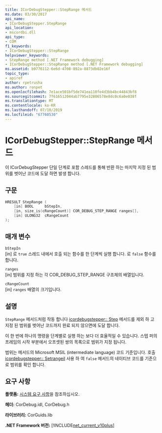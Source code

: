 ```yaml
---
title: ICorDebugStepper::StepRange 메서드
ms.date: 03/30/2017
api_name:
- ICorDebugStepper.StepRange
api_location:
- mscordbi.dll
api_type:
- COM
f1_keywords:
- ICorDebugStepper::StepRange
helpviewer_keywords:
- StepRange method [.NET Framework debugging]
- ICorDebugStepper::StepRange method [.NET Framework debugging]
ms.assetid: b9776112-6e6d-4708-892a-8873db02e16f
topic_type:
- apiref
author: rpetrusha
ms.author: ronpet
ms.openlocfilehash: 7e1ace501bf5de741ea110fe4d3bb4bc44843bf8
ms.sourcegitcommit: 7f616512044ab7795e32806578e8dc0c6a0e038f
ms.translationtype: MT
ms.contentlocale: ko-KR
ms.lasthandoff: 07/10/2019
ms.locfileid: "67760530"
---
```

# <a name="icordebugsteppersteprange-method"></a>ICorDebugStepper::StepRange 메서드
이 ICorDebugStepper 단일 단계로 포함 스레드를 통해 반환 하는 마지막 지정 된 범위를 벗어난 코드에 도달 하면 발생 합니다.  
  
## <a name="syntax"></a>구문  
  
```cpp  
HRESULT StepRange (  
    [in] BOOL     bStepIn,  
    [in, size_is(cRangeCount)] COR_DEBUG_STEP_RANGE ranges[],  
    [in] ULONG32  cRangeCount  
);  
```  
  
## <a name="parameters"></a>매개 변수  
 `bStepIn`  
 [in] 로 `true` 스레드 내에서 호출 되는 함수를 한 단계씩 실행 합니다. 로 `false` 함수를 합니다.  
  
 `ranges`  
 [in] 범위를 지정 하는 각 COR_DEBUG_STEP_RANGE 구조체의 배열입니다.  
  
 `cRangeCount`  
 [in] `ranges` 배열의 크기입니다.  
  
## <a name="remarks"></a>설명  
 `StepRange` 메서드처럼 작동 합니다 [icordebugstepper:: Step](../../../../docs/framework/unmanaged-api/debugging/icordebugstepper-step-method.md) 메서드를 제외 하 고 지정 된 범위를 벗어난 코드까지 완료 되지 않으면에 도달 합니다.  
  
 이 한 번에 하나의 명령을 단계별로 실행 하는 보다 더 효율적일 수 있습니다. 스텝 퍼의 프레임의 시작 부분에서 오프셋된 쌍의 목록으로 범위가 지정 됩니다.  
  
 범위는 메서드의 Microsoft MSIL (intermediate language) 코드 기준입니다. 호출 [icordebugstepper:: Setrangeil](../../../../docs/framework/unmanaged-api/debugging/icordebugstepper-setrangeil-method.md) 사용 하 여 `false` 메서드의 네이티브 코드를 기준으로 범위를 확인 합니다.  
  
## <a name="requirements"></a>요구 사항  
 **플랫폼:** [시스템 요구 사항](../../../../docs/framework/get-started/system-requirements.md)을 참조하십시오.  
  
 **헤더:** CorDebug.idl, CorDebug.h  
  
 **라이브러리:** CorGuids.lib  
  
 **.NET Framework 버전:** [!INCLUDE[net_current_v10plus](../../../../includes/net-current-v10plus-md.md)]

